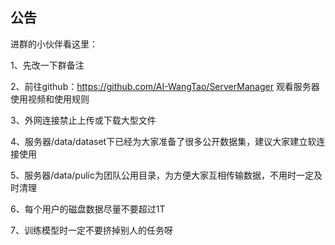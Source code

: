 公告
------

进群的小伙伴看这里：

1、先改一下群备注

2、前往github：https://github.com/AI-WangTao/ServerManager 观看服务器使用视频和使用规则

3、外网连接禁止上传或下载大型文件

4、服务器/data/dataset下已经为大家准备了很多公开数据集，建议大家建立软连接使用

5、服务器/data/pulic为团队公用目录，为方便大家互相传输数据，不用时一定及时清理

6、每个用户的磁盘数据尽量不要超过1T

7、训练模型时一定不要挤掉别人的任务呀
